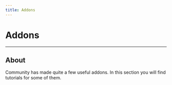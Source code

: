 ```yaml
---
title: Addons
---
```


# Addons

___

## About

Community has made quite a few useful addons. In this section you will find tutorials for some of them.

